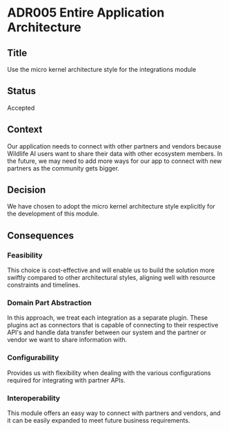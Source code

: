 # ADR005 Entire Application Architecture

## Title
Use the micro kernel architecture style for the integrations module

## Status
Accepted

## Context
Our application needs to connect with other partners and vendors because Wildlife AI users want to share their data with other ecosystem members. In the future, we may need to add more ways for our app to connect with new partners as the community gets bigger.

## Decision
We have chosen to adopt the micro kernel architecture style explicitly for the development of this module.

## Consequences
### Feasibility
This choice is cost-effective and will enable us to build the solution more swiftly compared to other architectural styles, aligning well with resource constraints and timelines.

### Domain Part Abstraction
In this approach, we treat each integration as a separate plugin. These plugins act as connectors that is capable of connecting to their respective API's and handle data transfer between our system and the partner or vendor we want to share information with.

### Configurability
Provides us with flexibility when dealing with the various configurations required for integrating with partner APIs.

### Interoperability
This module offers an easy way to connect with partners and vendors, and it can be easily expanded to meet future business requirements.
